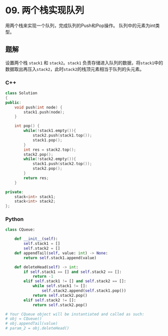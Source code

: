 # 09. 两个栈实现队列

用两个栈来实现一个队列，完成队列的Push和Pop操作。 队列中的元素为int类型。

## 题解

设置两个栈 `stack1` 和 `stack2`。`stack1` 负责存储进入队列的数据，将`stack1`中的数据取出再压入`stack2`，此时`stack2`的栈顶元素相当于队列的头元素。

### C++

```cpp
class Solution
{
public:
    void push(int node) {
        stack1.push(node);
    }

    int pop() {
        while(!stack1.empty()){
            stack2.push(stack1.top());
            stack1.pop();
        }
        int res = stack2.top();
        stack2.pop();
        while(!stack2.empty()){
            stack1.push(stack2.top());
            stack2.pop();
        }
        return res;
    }

private:
    stack<int> stack1;
    stack<int> stack2;
};
```

### Python

```python
class CQueue:

    def __init__(self):
        self.stack1 = []
        self.stack2 = []
    def appendTail(self, value: int) -> None:
        return self.stack1.append(value)

    def deleteHead(self) -> int:
        if self.stack1 == [] and self.stack2 == []:
            return -1
        elif self.stack1 != [] and self.stack2 == []:
            while self.stack1 != []:
                self.stack2.append(self.stack1.pop())
            return self.stack2.pop()
        elif self.stack2 != []:
            return self.stack2.pop()

# Your CQueue object will be instantiated and called as such:
# obj = CQueue()
# obj.appendTail(value)
# param_2 = obj.deleteHead()
```

